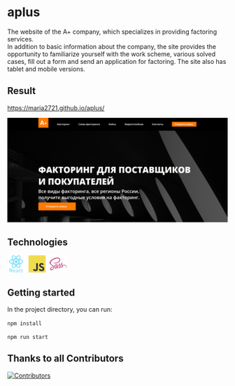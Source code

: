 # aplus

<p>The website of the A+ company, which specializes in providing factoring services.<br/>In addition to basic information about the company, the site provides the opportunity to familiarize yourself with the work scheme, various solved cases, fill out a form and send an application for factoring. The site also has tablet and mobile versions.</p>

## Result

https://maria2721.github.io/aplus/

<img src="src/assets/imgs/aplus_preview.png" alt="preview" title="preview"/>

## Technologies

<div>
<img src="https://github.com/devicons/devicon/blob/master/icons/react/react-original-wordmark.svg" title="React" alt="React" width="40" height="40"/>&nbsp;
<img src="https://github.com/devicons/devicon/blob/master/icons/javascript/javascript-original.svg" title="JavaScript" alt="JavaScript" width="40" height="40"/>&nbsp;
<img src="https://github.com/devicons/devicon/blob/master/icons/sass/sass-original.svg" title="SASS" alt="SASS" width="40" height="40"/>
</div>

## Getting started

<p>In the project directory, you can run:

`npm install`

`npm run start`

</p>

## Thanks to all Contributors

[![Contributors](https://contrib.rocks/image?repo=Maria2721/aplus)](https://github.com/Maria2721/aplus/graphs/contributors)
